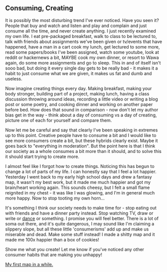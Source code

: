 Consuming, Creating  
---

It is possibly the most disturbing trend I've ever noticed. Have you seen it? People that buy and watch and listen and play and complain and just consume all the time, and never create anything. I just recently examined my own life. I eat pre-packaged breakfast, walk to class to be lectured to, talk with friends about assignments we've been given or tv/events that have happened, have a man in a cart cook my lunch, get lectured to some more, read some papers/books I've been assigned, watch some youtube, look at reddit or hackernews a bit, MAYBE cook my own dinner, or resort to Wawa again, do some more assignments and go to sleep. This in and of itself isn't sooo bad, but doing it every single day gets to be really bad - it makes it a habit to just consume what we are given, it makes us fat and dumb and useless.

Now imagine creating things every day. Making breakfast, making your body stronger, building part of a project, making lunch, having a class discussion throwing around ideas, recording a little video or writing a blog post or some poetry, and cooking dinner and working on another paper before bed. How does that sound in comparison - now don't let my author bias get in the way - think about a day of consuming vs a day of creating, picture one of each for yourself and compare them.

Now let me be careful and say that clearly I've been speaking in extremes up to this point. Creative people have to consume a bit and I would like to see more consumers create a bit, but these hybrids clearly exist. Maybe it goes back to "everything in moderation". But the point here is that I think our society as a whole consumes a bit more than it should, and to solve this it should start trying to create more.

I almost feel like I forgot how to create things. Noticing this has begun to change a lot of parts of my life. I can honestly say that I feel a lot happier. Yesterday I went back to my early high school days and drew a fantasy map, it wasn't my best work, but it made me much happier and got my brain/heart working again. This sounds cheesy, but I felt a small flame reignited in my chest - it was like I was glowing, and I'm in general much more happy. Now to stop tooting my own horn...

It's something I think our society needs to make time for - stop eating out with friends and have a dinner party instead. Stop watching TV, draw or write or [dance](http://imgur.com/a/g2XVS) or something. I promise you will feel better. There is a lot of soma out there, and it's quite dangerous, I may sound like I'm claiming a slippery slope, but all these little 'consumerisms' add up and make us miserable and dead. Make some stuff instead! I made a shitty map and it made me 100x happier than a box of cookies!

Show me what you create! Let me know if you've noticed any other consumer habits that are making you unhappy!

[My first map in a while.](http://i.imgur.com/UBDBJi4.jpg)
